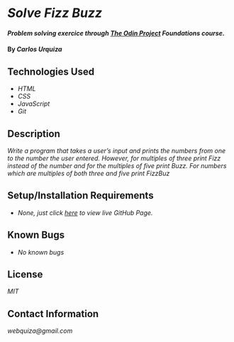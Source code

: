 # _Solve Fizz Buzz_

#### _Problem solving exercice through [The Odin Project](https://www.theodinproject.com/paths/foundations/courses/foundations/lessons/problem-solving) Foundations course._

#### By _**Carlos Urquiza**_

## Technologies Used

* _HTML_
* _CSS_
* _JavaScript_
* _Git_

## Description

_Write a program that takes a user’s input and prints the numbers from one to the number the user entered. However, for multiples of three print Fizz instead of the number and for the multiples of five print Buzz. For numbers which are multiples of both three and five print FizzBuz_

## Setup/Installation Requirements

* _None, just click [here]() to view live GitHub Page._


## Known Bugs

* _No known bugs_

## License

_MIT_

## Contact Information

_webquiza@gmail.com_